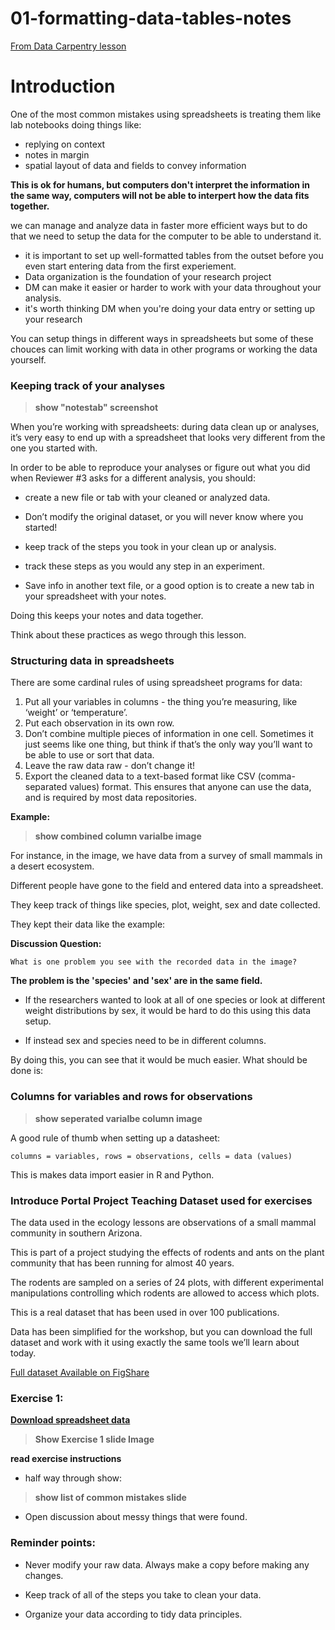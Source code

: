 # 01-formatting-data-tables-notes


[From Data Carpentry lesson](https://datacarpentry.org/spreadsheet-ecology-lesson/)

# Introduction 

One of the most common mistakes using spreadsheets is treating them like lab notebooks doing things like:
* replying on context
* notes in margin
* spatial layout of data and fields to convey information 


**This is ok for humans, but computers don't interpret the information in the same way, computers will not be able to interpert how the data fits together.**

we can manage and analyze data in faster more efficient ways but to do that we need to setup the data for the computer to be able to understand it.

* it is important to set up well-formatted tables from the outset before you even start entering data from the first experiement. 
* Data organization is the foundation of your research project 
* DM can make it easier or harder to work with your data throughout your analysis. 
* it's worth thinking DM when you're doing your data entry or setting up your research 


You can setup things in different ways in spreadsheets but some of these chouces can limit working with data in other programs or working the data yourself. 

### Keeping track of your analyses
> **show "notestab" screenshot**

When you’re working with spreadsheets: during data clean up or analyses, it’s very easy to end up with a spreadsheet that looks very different from the one you started with.    

In order to be able to reproduce your analyses or figure out what you did when Reviewer #3 asks for a different analysis, you should:

* create a new file or tab with your cleaned or analyzed data. 
* Don’t modify the original dataset, or you will never know where you started!

* keep track of the steps you took in your clean up or analysis. 
* track these steps as you would any step in an experiment. 
* Save info in another text file, or a good option is to create a new tab in your spreadsheet with your notes. 

Doing this keeps your notes and data together.

Think about these practices as wego through this lesson.

### Structuring data in spreadsheets 

There are some cardinal rules of using spreadsheet programs for data:

1. Put all your variables in columns - the thing you’re measuring, like ‘weight’ or ‘temperature’.
2. Put each observation in its own row.
3. Don’t combine multiple pieces of information in one cell. Sometimes it just seems like one thing, but think if that’s the only way you’ll want to be able to use or sort that data.
4. Leave the raw data raw - don’t change it!
5. Export the cleaned data to a text-based format like CSV (comma-separated values) format. This ensures that anyone can use the data, and is required by most data repositories.

**Example:** 
> **show combined column varialbe image**

For instance, in the image, we have data from a survey of small mammals in a desert ecosystem. 

Different people have gone to the field and entered data into a spreadsheet. 

They keep track of things like species, plot, weight, sex and date collected.

They kept their data like the example:

**Discussion Question:**

```
What is one problem you see with the recorded data in the image?
```

**The problem is the 'species' and 'sex' are in the same field.** 

* If the researchers wanted to look at all of one species or look at different weight distributions by sex, it would be hard to do this using this data setup. 

* If instead sex and species need to be in different columns. 

By doing this, you can see that it would be much easier.  What should be done is:

### Columns for variables and rows for observations

> **show seperated varialbe column image**

A good rule of thumb when setting up a datasheet: 
```
columns = variables, rows = observations, cells = data (values)
```

This is makes data import easier in R and Python. 

### Introduce Portal Project Teaching Dataset used for exercises

The data used in the ecology lessons are observations of a small mammal community in southern Arizona. 

This is part of a project studying the effects of rodents and ants on the plant community that has been running for almost 40 years. 

The rodents are sampled on a series of 24 plots, with different experimental manipulations controlling which rodents are allowed to access which plots.

This is a real dataset that has been used in over 100 publications. 

Data has been simplified for the workshop, but you can download the full dataset and work with it using exactly the same tools we’ll learn about today.

[Full dataset Available on FigShare](http://figshare.com/articles/Portal_Project_Teaching_Database/1314459)


### Exercise 1:
[**Download spreadsheet data**](https://ndownloader.figshare.com/files/2252083)

> **Show Exercise 1 slide Image**

**read exercise instructions**
* half way through show:
> **show list of common mistakes slide**

* Open discussion about messy things that were found.   

### Reminder points:

* Never modify your raw data. Always make a copy before making any changes.

* Keep track of all of the steps you take to clean your data.

* Organize your data according to tidy data principles.

